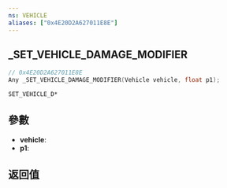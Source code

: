 ```yaml
---
ns: VEHICLE
aliases: ["0x4E20D2A627011E8E"]
---
```

## _SET_VEHICLE_DAMAGE_MODIFIER

```c
// 0x4E20D2A627011E8E
Any _SET_VEHICLE_DAMAGE_MODIFIER(Vehicle vehicle, float p1);
```

```
SET_VEHICLE_D*
```

## 參數
* **vehicle**: 
* **p1**: 

## 返回值
